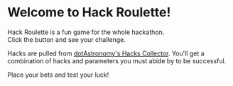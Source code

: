 # Welcome to Hack Roulette!
   
Hack Roulette is a fun game for the whole hackathon.    
Click the button and see your challenge.   
  
Hacks are pulled from [dotAstronomy's Hacks Collector](https://github.com/dotastro/hacks-collector). You'll get a combination of hacks and parameters you must abide by to be successful.
    
Place your bets and test your luck!
